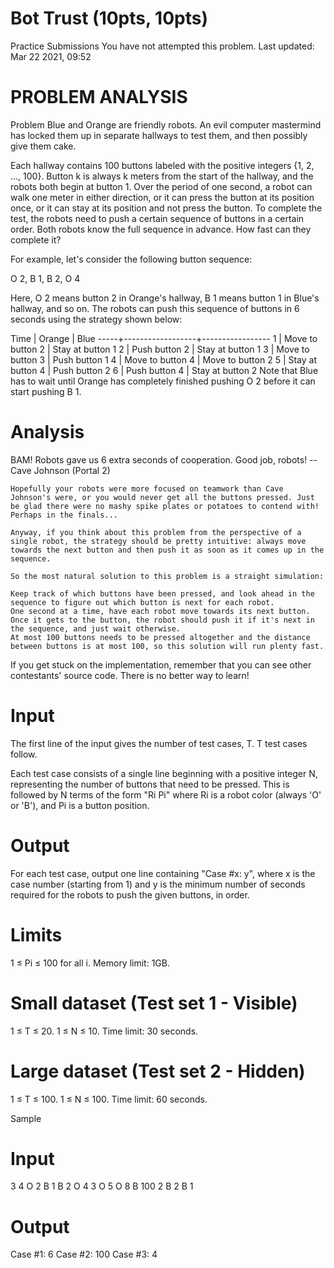 # Bot Trust (10pts, 10pts)

Practice Submissions
You have not attempted this problem.
Last updated: Mar 22 2021, 09:52

# PROBLEM ANALYSIS
Problem
Blue and Orange are friendly robots. An evil computer mastermind has locked them up in separate hallways to test them, and then possibly give them cake.

Each hallway contains 100 buttons labeled with the positive integers {1, 2, ..., 100}. Button k is always k meters from the start of the hallway, and the robots both begin at button 1. Over the period of one second, a robot can walk one meter in either direction, or it can press the button at its position once, or it can stay at its position and not press the button. To complete the test, the robots need to push a certain sequence of buttons in a certain order. Both robots know the full sequence in advance. How fast can they complete it?

For example, let's consider the following button sequence:

   O 2, B 1, B 2, O 4

   Here, O 2 means button 2 in Orange's hallway, B 1 means button 1 in Blue's hallway, and so on. The robots can push this sequence of buttons in 6 seconds using the strategy shown below:

   Time | Orange           | Blue
   -----+------------------+-----------------
   1  | Move to button 2 | Stay at button 1
   2  | Push button 2    | Stay at button 1
   3  | Move to button 3 | Push button 1
   4  | Move to button 4 | Move to button 2
   5  | Stay at button 4 | Push button 2
   6  | Push button 4    | Stay at button 2
   Note that Blue has to wait until Orange has completely finished pushing O 2 before it can start pushing B 1.

# Analysis
BAM! Robots gave us 6 extra seconds of cooperation. Good job, robots!
   -- Cave Johnson (Portal 2)


	Hopefully your robots were more focused on teamwork than Cave Johnson's were, or you would never get all the buttons pressed. Just be glad there were no mashy spike plates or potatoes to contend with! Perhaps in the finals...

	Anyway, if you think about this problem from the perspective of a single robot, the strategy should be pretty intuitive: always move towards the next button and then push it as soon as it comes up in the sequence.

	So the most natural solution to this problem is a straight simulation:

	Keep track of which buttons have been pressed, and look ahead in the sequence to figure out which button is next for each robot.
	One second at a time, have each robot move towards its next button.
	Once it gets to the button, the robot should push it if it's next in the sequence, and just wait otherwise.
	At most 100 buttons needs to be pressed altogether and the distance between buttons is at most 100, so this solution will run plenty fast.

If you get stuck on the implementation, remember that you can see other contestants' source code. There is no better way to learn!

# Input
The first line of the input gives the number of test cases, T. T test cases follow.

Each test case consists of a single line beginning with a positive integer N, representing the number of buttons that need to be pressed. This is followed by N terms of the form "Ri Pi" where Ri is a robot color (always 'O' or 'B'), and Pi is a button position.

# Output
For each test case, output one line containing "Case #x: y", where x is the case number (starting from 1) and y is the minimum number of seconds required for the robots to push the given buttons, in order.

# Limits
1 ≤ Pi ≤ 100 for all i.
Memory limit: 1GB.

# Small dataset (Test set 1 - Visible)
1 ≤ T ≤ 20.
1 ≤ N ≤ 10.
Time limit: 30 seconds.

# Large dataset (Test set 2 - Hidden)
1 ≤ T ≤ 100.
1 ≤ N ≤ 100.
Time limit: 60 seconds.

Sample

# Input
3
4 O 2 B 1 B 2 O 4
3 O 5 O 8 B 100
2 B 2 B 1

# Output
Case #1: 6
Case #2: 100
Case #3: 4
